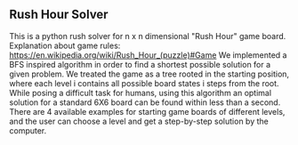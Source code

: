 ## Rush Hour Solver ##   
This is a python rush solver for n x n dimensional "Rush Hour" game board.
Explanation about game rules: https://en.wikipedia.org/wiki/Rush_Hour_(puzzle)#Game
We implemented a BFS inspired algorithm in order to find a shortest possible solution for a given problem. We treated the game as a tree rooted in the starting position, where each level i contains all possible board states i steps from the root.
While posing a difficult task for humans, using this algorithm an optimal solution for a standard 6X6 board can be found within less than a second.
There are 4 available examples for starting game boards of different levels, and the user can choose a level and get a step-by-step solution by the computer.

